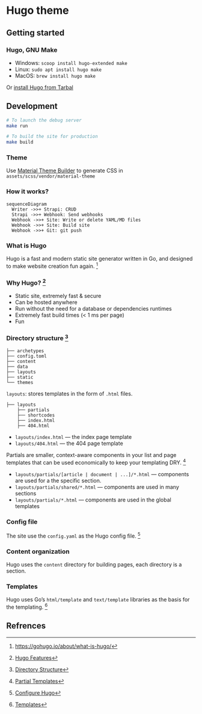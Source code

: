 # Hugo theme

## Getting started

### Hugo, GNU Make

- Windows: `scoop install hugo-extended make`
- Linux: `sudo apt install hugo make`
- MacOS: `brew install hugo make`

Or [install Hugo from Tarbal](https://gohugo.io/getting-started/installing/#install-hugo-from-tarball)

## Development

```bash
# To launch the debug server
make run

# To build the site for production
make build
```

### Theme

Use [Material Theme Builder](https://m3.material.io/theme-builder#/custom) to generate CSS in `assets/scss/vendor/material-theme`

### How it works?

```mermaid
sequenceDiagram
  Writer ->>+ Strapi: CRUD
  Strapi ->>+ Webhook: Send webhooks
  Webhook ->>+ Site: Write or delete YAML/MD files
  Webhook ->>+ Site: Build site
  Webhook ->>+ Git: git push
```

### What is Hugo

Hugo is a fast and modern static site generator written in Go, and designed to make website creation fun again. [^1]

### Why Hugo? [^2]

- Static site, extremely fast & secure
- Can be hosted anywhere
- Run without the need for a database or dependencies runtimes
- Extremely fast build times (< 1 ms per page)
- Fun

### Directory structure [^3]

```
├── archetypes
├── config.toml
├── content
├── data
├── layouts
├── static
└── themes
```

`layouts`: stores templates in the form of `.html` files.

```
├── layouts
    ├── partials
    ├── shortcodes
    ├── index.html
    ├── 404.html
```

- `layouts/index.html` — the index page template
- `layouts/404.html` — the 404 page template

Partials are smaller, context-aware components in your list and page templates that can be used economically to keep your templating DRY. [^4]

- `layouts/partials/[article | document | ...]/*.html` — components are used for a the specific section.
- `layouts/partials/shared/*.html` — components are used in many sections
- `layouts/partials/*.html` — components are used in the global templates


### Config file

The site use the `config.yaml` as the Hugo config file. [^5]

### Content organization

Hugo uses the `content` directory for building pages, each directory is a section.

### Templates

 Hugo uses Go’s `html/template` and `text/template` libraries as the basis for the templating. [^6]



## Refrences

[^1]: https://gohugo.io/about/what-is-hugo/
[^2]: [Hugo Features](https://gohugo.io/about/features/)
[^3]: [Directory Structure](https://gohugo.io/getting-started/directory-structure/)
[^4]: [Partial Templates](https://gohugo.io/templates/partials/)
[^5]: [Configure Hugo](https://gohugo.io/getting-started/configuration/#all-configuration-settings)
[^6]: [Templates](https://gohugo.io/templates/)
